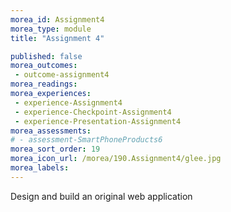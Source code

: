 ```yaml
---
morea_id: Assignment4
morea_type: module
title: "Assignment 4"

published: false
morea_outcomes:
 - outcome-assignment4
morea_readings:
morea_experiences:
 - experience-Assignment4
 - experience-Checkpoint-Assignment4
 - experience-Presentation-Assignment4
morea_assessments:
# - assessment-SmartPhoneProducts6 
morea_sort_order: 19
morea_icon_url: /morea/190.Assignment4/glee.jpg
morea_labels: 
---
```



Design and build an original web application







